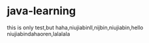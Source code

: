 # java-learning

this is only test,but haha,niujiabinll,nijbin,niujiabin,hello
niujiabindahaoren,lalalala